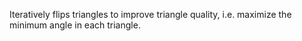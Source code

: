 Iteratively flips triangles to improve triangle quality, i.e. maximize the minimum angle in each triangle.